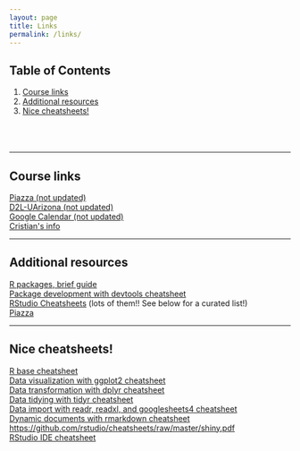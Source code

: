 ```yaml
---
layout: page
title: Links
permalink: /links/
---
```


## Table of Contents
1. [Course links](#part1)
2. [Additional resources](#part2)
2. [Nice cheatsheets!](#part3)
<br /><br /><br /><br />
___

## Course links <a name="part1"></a>
<a href="r_tuto.html" target="_blank">Piazza (not updated)</a><br />
<a href="r_tuto.html" target="_blank">D2L-UArizona (not updated)</a><br />
<a href="r_tuto.html" target="_blank">Google Calendar (not updated)</a><br />
<a href="http://cromanpa94.github.io/cromanpa/contact/" target="_blank">Cristian's info</a><br />


___



## Additional resources <a name="part2"></a>
<a href="https://kbroman.org/pkg_primer/" target="_blank">R packages, brief guide</a><br />
<a href="https://github.com/rstudio/cheatsheets/raw/master/package-development.pdf" target="_blank">Package development with devtools cheatsheet </a><br />
<a href="https://www.rstudio.com/resources/cheatsheets/ " target="_blank">RStudio Cheatsheets</a>  (lots of them!! See below for a curated list!)<br />
<a href="r_tuto" target="_blank">Piazza</a>

 
___


 
## Nice cheatsheets! <a name="part3"></a>
<a href="https://www.soa.org/globalassets/assets/Files/Edu/2018/exam-pa-base-r.pdf" target="_blank">R base cheatsheet</a><br />
<a href="https://github.com/rstudio/cheatsheets/raw/master/data-visualization.pdf" target="_blank">Data visualization with ggplot2 cheatsheet</a><br />
<a href="https://github.com/rstudio/cheatsheets/raw/master/data-transformation.pdf" target="_blank">Data transformation with dplyr cheatsheet</a><br />
<a href="https://github.com/rstudio/cheatsheets/raw/master/tidyr.pdf" target="_blank">Data tidying with tidyr cheatsheet</a><br />
<a href="https://github.com/rstudio/cheatsheets/raw/master/data-import.pdf" target="_blank">Data import with readr, readxl, and googlesheets4 cheatsheet</a><br />
<a href="https://github.com/rstudio/cheatsheets/raw/master/rmarkdown.pdf" target="_blank">Dynamic documents with rmarkdown cheatsheet</a><br />
<a href="Interactive wep apps with shiny cheatsheet" target="_blank">https://github.com/rstudio/cheatsheets/raw/master/shiny.pdf</a><br />
<a href="https://github.com/rstudio/cheatsheets/raw/master/rstudio-ide.pdf" target="_blank">RStudio IDE cheatsheet</a><br />

  
